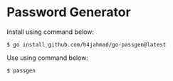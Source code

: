 # Password Generator

Install using command below:

`$ go install github.com/h4jahmad/go-passgen@latest`

Use using command below:

`$ passgen`

